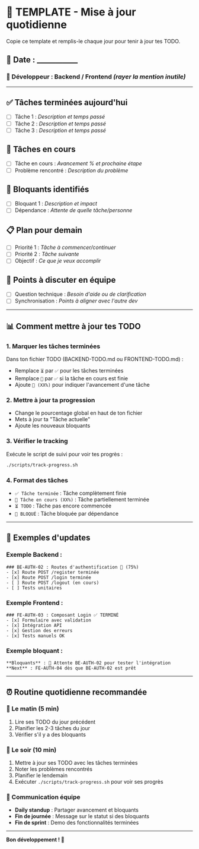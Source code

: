 # 📝 TEMPLATE - Mise à jour quotidienne

Copie ce template et remplis-le chaque jour pour tenir à jour tes TODO.

## 📅 Date : ___________

### 🎯 Développeur : Backend / Frontend _(rayer la mention inutile)_

---

## ✅ Tâches terminées aujourd'hui
- [ ] Tâche 1 : _Description et temps passé_
- [ ] Tâche 2 : _Description et temps passé_
- [ ] Tâche 3 : _Description et temps passé_

## 🔄 Tâches en cours
- [ ] Tâche en cours : _Avancement % et prochaine étape_
- [ ] Problème rencontré : _Description du problème_

## 🚧 Bloquants identifiés
- [ ] Bloquant 1 : _Description et impact_
- [ ] Dépendance : _Attente de quelle tâche/personne_

## 📋 Plan pour demain
- [ ] Priorité 1 : _Tâche à commencer/continuer_
- [ ] Priorité 2 : _Tâche suivante_
- [ ] Objectif : _Ce que je veux accomplir_

## 💬 Points à discuter en équipe
- [ ] Question technique : _Besoin d'aide ou de clarification_
- [ ] Synchronisation : _Points à aligner avec l'autre dev_

---

## 📊 Comment mettre à jour tes TODO

### 1. Marquer les tâches terminées
Dans ton fichier TODO (BACKEND-TODO.md ou FRONTEND-TODO.md) :
- Remplace `⏳` par `✅` pour les tâches terminées
- Remplace `🔄` par `✅` si la tâche en cours est finie
- Ajoute `🔄 (XX%)` pour indiquer l'avancement d'une tâche

### 2. Mettre à jour ta progression
- Change le pourcentage global en haut de ton fichier
- Mets à jour ta "Tâche actuelle"
- Ajoute les nouveaux bloquants

### 3. Vérifier le tracking
Exécute le script de suivi pour voir tes progrès :
```bash
./scripts/track-progress.sh
```

### 4. Format des tâches
- `✅ Tâche terminée` : Tâche complètement finie
- `🔄 Tâche en cours (XX%)` : Tâche partiellement terminée
- `⏳ TODO` : Tâche pas encore commencée
- `🚧 BLOQUÉ` : Tâche bloquée par dépendance

---

## 🎯 Exemples d'updates

### Exemple Backend :
```
### BE-AUTH-02 : Routes d'authentification 🔄 (75%)
- [x] Route POST /register terminée
- [x] Route POST /login terminée
- [ ] Route POST /logout (en cours)
- [ ] Tests unitaires
```

### Exemple Frontend :
```
### FE-AUTH-03 : Composant Login ✅ TERMINÉ
- [x] Formulaire avec validation
- [x] Intégration API
- [x] Gestion des erreurs
- [x] Tests manuels OK
```

### Exemple bloquant :
```
**Bloquants** : 🚧 Attente BE-AUTH-02 pour tester l'intégration
**Next** : FE-AUTH-04 dès que BE-AUTH-02 est prêt
```

---

## ⏰ Routine quotidienne recommandée

### 🌅 Le matin (5 min)
1. Lire ses TODO du jour précédent
2. Planifier les 2-3 tâches du jour
3. Vérifier s'il y a des bloquants

### 🌆 Le soir (10 min)
1. Mettre à jour ses TODO avec les tâches terminées
2. Noter les problèmes rencontrés
3. Planifier le lendemain
4. Exécuter `./scripts/track-progress.sh` pour voir ses progrès

### 💬 Communication équipe
- **Daily standup** : Partager avancement et bloquants
- **Fin de journée** : Message sur le statut si des bloquants
- **Fin de sprint** : Demo des fonctionnalités terminées

---

**Bon développement ! 🚀**